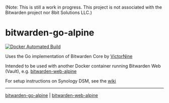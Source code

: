 (Note: This is still a work in progress. This project is not associated with the Bitwarden project nor 8bit Solutions LLC.)

# bitwarden-go-alpine

[![Docker Automated Build](https://img.shields.io/docker/automated/leonghui/bitwarden-go-alpine.svg)][hub]

Uses the Go implementation of Bitwarden Core by [VictorNine][]

Intended to be used with another Docker container running Bitwarden Web (Vault), e.g. [bitwarden-web-alpine][]

For setup instructions on Synology DSM, see the [wiki][go-wiki]



***
[bitwarden-go-alpine][] | [bitwarden-web-alpine][]

[VictorNine]: https://github.com/VictorNine/bitwarden-go
[hub]: https://hub.docker.com/r/leonghui/bitwarden-go-alpine/
[bitwarden-web-alpine]: https://github.com/leonghui/bitwarden-web-alpine
[web-wiki]: https://github.com/leonghui/bitwarden-web-alpine/wiki
[bitwarden-go-alpine]: https://github.com/leonghui/bitwarden-go-alpine
[go-wiki]: https://github.com/leonghui/bitwarden-go-alpine/wiki
